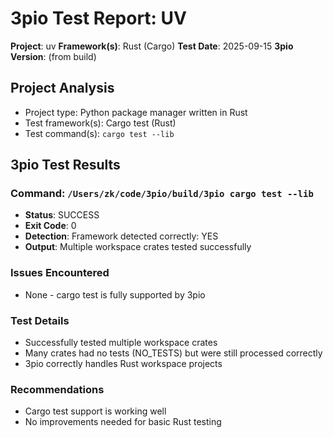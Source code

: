 # 3pio Test Report: UV

**Project**: uv
**Framework(s)**: Rust (Cargo)
**Test Date**: 2025-09-15
**3pio Version**: (from build)

## Project Analysis
- Project type: Python package manager written in Rust
- Test framework(s): Cargo test (Rust)
- Test command(s): `cargo test --lib`

## 3pio Test Results
### Command: `/Users/zk/code/3pio/build/3pio cargo test --lib`
- **Status**: SUCCESS
- **Exit Code**: 0
- **Detection**: Framework detected correctly: YES
- **Output**: Multiple workspace crates tested successfully

### Issues Encountered
- None - cargo test is fully supported by 3pio

### Test Details
- Successfully tested multiple workspace crates
- Many crates had no tests (NO_TESTS) but were still processed correctly
- 3pio correctly handles Rust workspace projects

### Recommendations
- Cargo test support is working well
- No improvements needed for basic Rust testing
